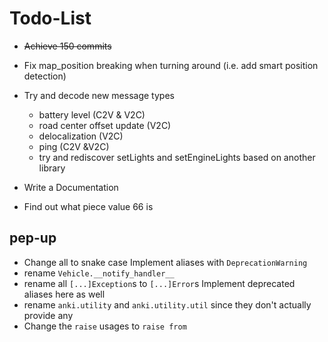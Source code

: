 # Todo-List

+ ~~Achieve 150 commits~~
+ Fix map_position breaking when turning around
    (i.e. add smart position detection)

+ Try and decode new message types
    + battery level (C2V & V2C)
    + road center offset update (V2C)
    + delocalization (V2C)
    + ping (C2V &V2C)
    + try and rediscover setLights and setEngineLights based on another library

+ Write a Documentation
+ Find out what piece value 66 is

## pep-up
+ Change all to snake case
    Implement aliases with `DeprecationWarning`
+ rename `Vehicle.__notify_handler__`
+ rename all `[...]Exception`s to `[...]Error`s
    Implement deprecated aliases here as well
+ rename `anki.utility` and `anki.utility.util` since they don't actually provide any
+ Change the `raise` usages to `raise from`